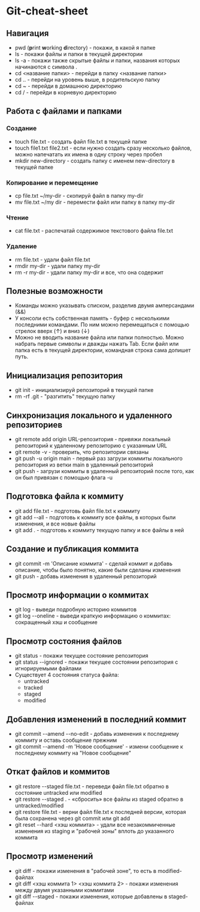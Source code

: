 # Git-cheat-sheet
## Навигация 
- pwd (**p**rint **w**orking **d**irectory) - покажи, в какой я папке
- ls - покажи файлы и папки в текущей директории
- ls -a - покажи также скрытые файлы и папки, названия которых начинаются с символа .
- cd <название папки> - перейди в папку <название папки>
- cd .. - перейди на уровень выше, в родительскую папку
- cd ~ - перейди в домашнюю директорию
- cd / - перейди в корневую директорию
## Работа с файлами и папками
### Создание
- touch file.txt - создать файл file.txt в текущей папке
- touch file1.txt file2.txt -  если нужно создать сразу несколько файлов, можно напечатать их имена в одну строку через пробел
- mkdir new-directory - создать папку с именем new-directory в текущей папке

### Копирование и перемещение
- cp file.txt ~/my-dir - скопируй файл в папку my-dir
- mv file.txt ~/my dir - перемести файл или папку в папку my-dir

### Чтение
- cat file.txt - распечатай содержимое текстового файла file.txt

### Удаление
- rm file.txt - удали файл file.txt
- rmdir my-dir - удали папку my-dir
- rm -r my-dir - удали папку my-dir и все, что она содержит

## Полезные возможности
- Команды можно указывать списком, разделив двумя амперсандами (&&)
- У консоли есть собственная память - буфер с несколькими последними командами. По ним можно перемещаться с помощью стрелок вверх (↑) и вниз (↓)
- Можно не вводить название файла или папки полностью. Можно набрать первые символы и дважды нажать Tab. Если файл или папка есть в текущей директории, командная строка сама допишет путь.

## Инициализация репозитория
- git init - инициализируй репозиторий в текущей папке
- rm -rf .git - "разгитить" текущую папку

## Синхронизация локального и удаленного репозиториев
- git remote add origin URL-репозитория - привяжи локальный репозиторий к удаленному репозиторию с указанным URL
- git remote -v - проверить, что репозитории связаны
- git push -u origin main - первый раз загрузи коммиты локального репозитория из ветки main в удаленный репозиторий
- git push - загрузи коммиты в удаленный репозиторий после того, как он был привязан с помощью флага -u

## Подготовка файла к коммиту
- git add file.txt - подготовь файл file.txt к коммиту
- git add --all - подготовь к коммиту все файлы, в которых были изменения, и все новые файлы
- git add . - подготовь к коммиту текущую папку и все файлы в ней

## Создание и публикация коммита 
- git commit -m 'Описание коммита' - сделай коммит и добавь описание, чтобы было понятно, какие были сделаны изменения
- git push - добавь изменения в удаленный репозиторий

## Просмотр информации о коммитах
- git log - выведи подробную историю коммитов
- git log --oneline - выведи краткую информацию о коммитах: сокращенный хэш и сообщение

## Просмотр состояния файлов
- git status - покажи текущее состояние репозитория
- git status --ignored - покажи текущее состоянии репозитория с игнорируемыми файлами
- Существует 4 состояния статуса файла: 
    - untracked
    - tracked
    - staged
    - modified

## Добавления изменений в последний коммит
- git commit --amend --no-edit - добавь изменения к последнему коммиту и оставь сообщение прежним
- git commit --amend -m 'Новое сообщение' - измени сообщение к последнему коммиту на "Новое сообщение"

## Откат файлов и коммитов
- git restore --staged file.txt - переведи файл file.txt обратно в состояние untracked или modified
- git restore --staged . - «сбросить» все файлы из staged обратно в untracked/modified
- git restore file.txt - верни файл file.txt к последней версии, которая была сохранена через git commit или git add
- git reset --hard <хэш коммита> - удали все незакоммиченные изменения из staging и "рабочей зоны" вплоть до указанного коммита

## Просмотр изменений
- git diff - покажи изменения в "рабочей зоне", то есть в modified-файлах
- git diff <хэш коммита 1> <хэш коммита 2> - покажи изменения между двумя указанными коммитами
- git diff --staged - покажи изменения, которые добавлены в staged-файлах